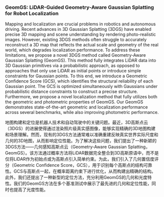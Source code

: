 ### GeomGS: LiDAR-Guided Geometry-Aware Gaussian Splatting for Robot Localization

Mapping and localization are crucial problems in robotics and autonomous driving. Recent advances in 3D Gaussian Splatting (3DGS) have enabled precise 3D mapping and scene understanding by rendering photo-realistic images. However, existing 3DGS methods often struggle to accurately reconstruct a 3D map that reflects the actual scale and geometry of the real world, which degrades localization performance. To address these limitations, we propose a novel 3DGS method called Geometry-Aware Gaussian Splatting (GeomGS). This method fully integrates LiDAR data into 3D Gaussian primitives via a probabilistic approach, as opposed to approaches that only use LiDAR as initial points or introduce simple constraints for Gaussian points. To this end, we introduce a Geometric Confidence Score (GCS), which identifies the structural reliability of each Gaussian point. The GCS is optimized simultaneously with Gaussians under probabilistic distance constraints to construct a precise structure. Furthermore, we propose a novel localization method that fully utilizes both the geometric and photometric properties of GeomGS. Our GeomGS demonstrates state-of-the-art geometric and localization performance across several benchmarks, while also improving photometric performance.

地图构建和定位是机器人技术和自动驾驶中的关键问题。最近，3D高斯点云（3DGS）的进展使得通过渲染照片级真实感图像，能够实现精确的3D地图构建和场景理解。然而，现有的3DGS方法通常难以准确重建反映真实世界实际尺度和几何的3D地图，从而影响定位性能。为了解决这些问题，我们提出了一种新颖的3DGS方法——几何感知高斯点云（Geometry-Aware Gaussian Splatting，GeomGS）。该方法通过概率方法将LiDAR数据完全整合到3D高斯原语中，而不是仅将LiDAR作为初始点或为高斯点引入简单约束。为此，我们引入了几何置信度评分（Geometric Confidence Score，GCS），用于识别每个高斯点的结构可靠性。GCS与高斯点一起，在概率距离约束下进行优化，从而构建出精确的结构。此外，我们还提出了一种新型的定位方法，充分利用GeomGS的几何和光度特性。我们的GeomGS方法在多个基准测试中展示了最先进的几何和定位性能，同时也提高了光度性能。
